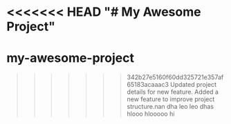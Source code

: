 <<<<<<< HEAD
"# My Awesome Project" 
=======
# my-awesome-project
>>>>>>> 342b27e5160f60dd325721e357af65183acaaac3
Updated project details for new feature.
Added a new feature to improve project structure.nan dha leo leo dhas hlooo hlooooo hi